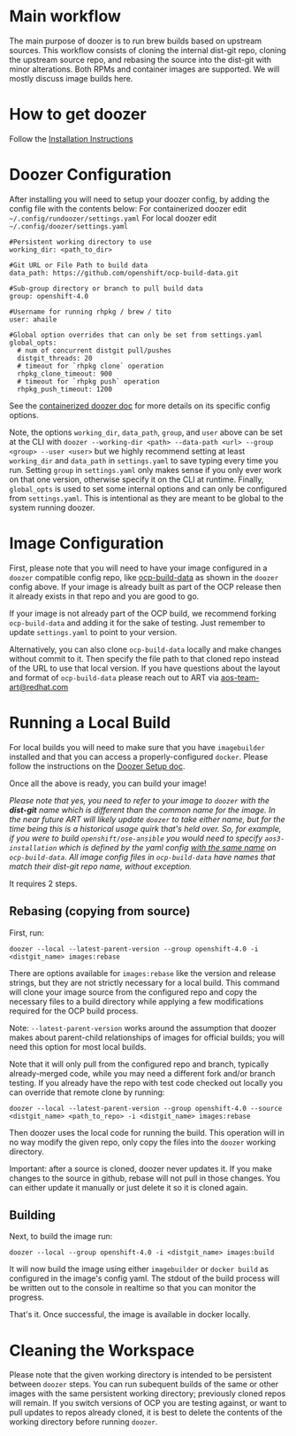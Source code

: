 # Main workflow

The main purpose of doozer is to run brew builds based on upstream sources. This workflow consists of cloning the internal dist-git repo, cloning the upstream source repo, and rebasing the source into the dist-git with minor alterations. Both RPMs and container images are supported. We will mostly discuss image builds here.

# How to get doozer

Follow the [Installation Instructions](Container.md)

# Doozer Configuration

After installing you will need to setup your doozer config, by adding the config file with the contents below:
For containerized doozer edit `~/.config/rundoozer/settings.yaml`
For local doozer edit `~/.config/doozer/settings.yaml`

```
#Persistent working directory to use
working_dir: <path_to_dir>

#Git URL or File Path to build data
data_path: https://github.com/openshift/ocp-build-data.git

#Sub-group directory or branch to pull build data
group: openshift-4.0

#Username for running rhpkg / brew / tito
user: ahaile

#Global option overrides that can only be set from settings.yaml
global_opts:
  # num of concurrent distgit pull/pushes
  distgit_threads: 20
  # timeout for `rhpkg clone` operation
  rhpkg_clone_timeout: 900
  # timeout for `rhpkg push` operation
  rhpkg_push_timeout: 1200
```

See the [containerized doozer doc](Container.md) for more details on its specific config options.

Note, the options `working_dir`, `data_path`, `group`, and `user` above can be set at the CLI with `doozer --working-dir <path> --data-path <url> --group <group> --user <user>` but we highly recommend setting at least `working_dir` and `data_path` in `settings.yaml` to save typing every time you run.
Setting `group` in `settings.yaml` only makes sense if you only ever work on that one version, otherwise specify it on the CLI at runtime.
Finally, `global_opts` is used to set some internal options and can only be configured from `settings.yaml`. This is intentional as they are meant to be global to the system running doozer.

# Image Configuration

First, please note that you will need to have your image configured in a `doozer` compatible config repo, like [ocp-build-data](https://github.com/openshift/ocp-build-data/) as shown in the `doozer` config above. If your image is already built as part of the OCP release then it already exists in that repo and you are good to go.

If your image is not already part of the OCP build, we recommend forking `ocp-build-data` and adding it for the sake of testing. Just remember to update `settings.yaml` to point to your version.

Alternatively, you can also clone `ocp-build-data` locally and make changes without commit to it. Then specify the file path to that cloned repo instead of the URL to use that local version.
If you have questions about the layout and format of `ocp-build-data` please reach out to ART via [aos-team-art@redhat.com](mailto:aos-team-art@redhat.com)

# Running a Local Build

For local builds you will need to make sure that you have `imagebuilder` installed and that you can access a properly-configured `docker`. Please follow the instructions on the [Doozer Setup doc](https://github.com/openshift/doozer/blob/master/README.md#local-image-builds).

Once all the above is ready, you can build your image!

*Please note that yes, you need to refer to your image to `doozer` with the **dist-git** name which is different than the common name for the image. In the near future ART will likely update `doozer` to take either name, but for the time being this is a historical usage quirk that's held over. So, for example, if you were to build `openshift/ose-ansible` you would need to specify `aos3-installation` which is defined by the yaml config [with the same name](https://github.com/openshift/ocp-build-data/blob/openshift-4.0/images/aos3-installation.yml) on `ocp-build-data`. All image config files in `ocp-build-data` have names that match their dist-git repo name, without exception.*

It requires 2 steps.

## Rebasing (copying from source)

First, run:

`doozer --local --latest-parent-version --group openshift-4.0 -i <distgit_name> images:rebase`

There are options available for `images:rebase` like the version and release strings, but they are not strictly necessary for a local build. This command will clone your image source from the configured repo and copy the necessary files to a build directory while applying a few modifications required for the OCP build process.

Note: `--latest-parent-version` works around the assumption that doozer makes about parent-child relationships of images for official builds; you will need this option for most local builds.

Note that it will only pull from the configured repo and branch, typically already-merged code, while you may need a different fork and/or branch testing. If you already have the repo with test code checked out locally you can override that remote clone by running:

`doozer --local --latest-parent-version --group openshift-4.0 --source <distgit_name> <path_to_repo> -i <distgit_name> images:rebase`

Then doozer uses the local code for running the build. This operation will in no way modify the given repo, only copy the files into the `doozer` working directory.

Important: after a source is cloned, doozer never updates it. If you make changes to the source in github, rebase will not pull in those changes. You can either update it manually or just delete it so it is cloned again.

## Building

Next, to build the image run:

`doozer --local --group openshift-4.0 -i <distgit_name> images:build`

It will now build the image using either `imagebuilder` or `docker build` as configured in the image's config yaml. The stdout of the build process will be written out to the console in realtime so that you can monitor the progress.

That's it. Once successful, the image is available in docker locally.

# Cleaning the Workspace

Please note that the given working directory is intended to be persistent between `doozer` steps. You can run subequent builds of the same or other images with the same persistent working directory; previously cloned repos will remain. If you switch versions of OCP you are testing against, or want to pull updates to repos already cloned, it is best to delete the contents of the working directory before running `doozer`.
